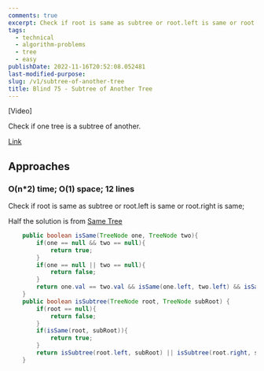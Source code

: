 ```yaml
---
comments: true
excerpt: Check if root is same as subtree or root.left is same or root.right is same;
tags:
  - technical
  - algorithm-problems
  - tree
  - easy
publishDate: 2022-11-16T20:52:08.052481
last-modified-purpose:
slug: /v1/subtree-of-another-tree
title: Blind 75 - Subtree of Another Tree
---
```


[Video]

Check if one tree is a subtree of another.

[Link](https://leetcode.com/problems/subtree-of-another-tree/)

## Approaches

### O(n\*2) time; O(1) space; 12 lines

Check if root is same as subtree or root.left is same or root.right is same;

Half the solution is from [Same Tree](/v1/same-tree)

```java
    public boolean isSame(TreeNode one, TreeNode two){
        if(one == null && two == null){
            return true;
        }
        if(one == null || two == null){
            return false;
        }
        return one.val == two.val && isSame(one.left, two.left) && isSame(one.right, two.right);
    }
    public boolean isSubtree(TreeNode root, TreeNode subRoot) {
        if(root == null){
            return false;
        }
        if(isSame(root, subRoot)){
            return true;
        }
        return isSubtree(root.left, subRoot) || isSubtree(root.right, subRoot);
    }
```
